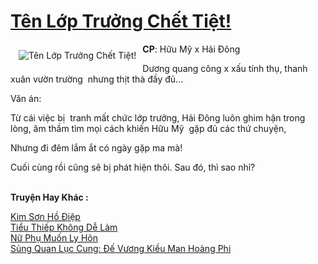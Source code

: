 <a href="https://utruyen.com/truyen/ten-lop-truong-chet-tiet/19296/" title="Tên Lớp Trưởng Chết Tiệt!"><h1>Tên Lớp Trưởng Chết Tiệt!</h1></a><div style="display:table"><img align="right" style="float: left; padding: 10px;" src="https://utruyen.com/images/story/200x260/ten-lop-truong-chet-tiet.jpg" alt="Tên Lớp Trưởng Chết Tiệt!"><b>CP</b>: Hữu Mỹ x Hải Đông<p></p>Dương quang công x xấu tính thụ, thanh xuân vườn trường  nhưng thịt thà đầy đủ...<p></p>Văn án: <p></p>Từ cái việc bị  tranh mất chức lớp trưởng, Hải Đông luôn ghim hận trong lòng, âm thầm tìm mọi cách khiến Hữu Mỹ  gặp đủ các thứ chuyện, <p></p>Nhưng đi đêm lắm ắt có ngày gặp ma mà!<p></p>Cuối cùng rồi cũng sẽ bị phát hiện thôi. Sau đó, thì sao nhỉ? </div><p><br><b>Truyện Hay Khác :</b></p><a href="https://utruyen.com/truyen/kim-son-ho-diep/18797/" alt="Kim Sơn Hồ Điệp">Kim Sơn Hồ Điệp</a><br/><a href="https://github.com/quanluxury/ngontinhhot/tree/master/truyenhay/17272/" alt="Tiểu Thiếp Không Dễ Làm">Tiểu Thiếp Không Dễ Làm</a><br/><a href="https://www.flickr.com/photos/184340401@N07/48818904496/" alt="Nữ Phụ Muốn Ly Hôn">Nữ Phụ Muốn Ly Hôn</a><br/><a href="https://github.com/quanluxury/ngontinhhot/tree/master/truyenhay/17587/" alt="Sủng Quan Lục Cung: Đế Vương Kiều Man Hoàng Phi">Sủng Quan Lục Cung: Đế Vương Kiều Man Hoàng Phi</a><br/>